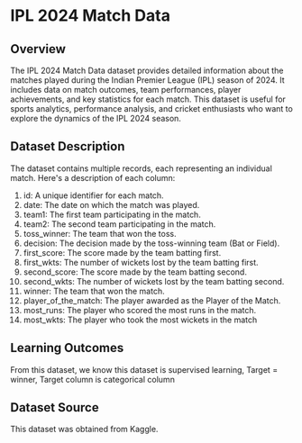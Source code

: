 # IPL 2024 Match Data
## Overview
The IPL 2024 Match Data dataset provides detailed information about the matches played during the Indian Premier League (IPL) season of 2024. 
It includes data on match outcomes, team performances, player achievements, and key statistics for each match. This dataset is useful for sports analytics, 
performance analysis, and cricket enthusiasts who want to explore the dynamics of the IPL 2024 season.

## Dataset Description
The dataset contains multiple records, each representing an individual match. Here's a description of each column:

1. id: A unique identifier for each match.
2. date: The date on which the match was played.
3. team1: The first team participating in the match.
4. team2: The second team participating in the match.
5. toss_winner: The team that won the toss.
6. decision: The decision made by the toss-winning team (Bat or Field).
7. first_score: The score made by the team batting first.
8. first_wkts: The number of wickets lost by the team batting first.
9. second_score: The score made by the team batting second.
10. second_wkts: The number of wickets lost by the team batting second.
11. winner: The team that won the match.
12. player_of_the_match: The player awarded as the Player of the Match.
13. most_runs: The player who scored the most runs in the match.
14. most_wkts: The player who took the most wickets in the match

## Learning Outcomes
From this dataset, we know this dataset is supervised learning, Target = winner, Target column is categorical column

## Dataset Source
This dataset was obtained from Kaggle.
